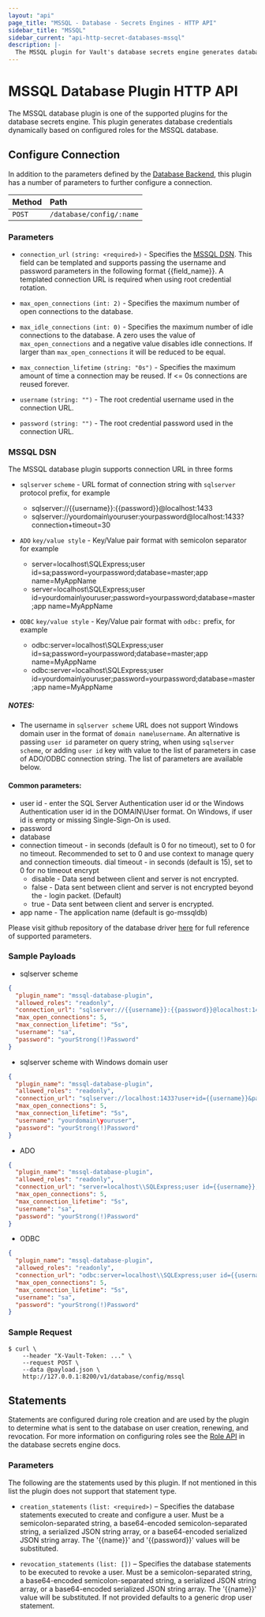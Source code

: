 ```yaml
---
layout: "api"
page_title: "MSSQL - Database - Secrets Engines - HTTP API"
sidebar_title: "MSSQL"
sidebar_current: "api-http-secret-databases-mssql"
description: |-
  The MSSQL plugin for Vault's database secrets engine generates database credentials to access MSSQL servers.
---
```


# MSSQL Database Plugin HTTP API

The MSSQL database plugin is one of the supported plugins for the database
secrets engine. This plugin generates database credentials dynamically based on
configured roles for the MSSQL database.

## Configure Connection

In addition to the parameters defined by the [Database
Backend](/api/secret/databases/index.html#configure-connection), this plugin
has a number of parameters to further configure a connection.

| Method   | Path                         |
| :--------------------------- | :--------------------- |
| `POST`   | `/database/config/:name`     |

### Parameters
- `connection_url` `(string: <required>)` - Specifies the [MSSQL DSN](#mssql-dsn). This field
  can be templated and supports passing the username and password
  parameters in the following format {{field_name}}.  A templated connection URL is
  required when using root credential rotation. 

- `max_open_connections` `(int: 2)` - Specifies the maximum number of open
  connections to the database.

- `max_idle_connections` `(int: 0)` - Specifies the maximum number of idle
  connections to the database. A zero uses the value of `max_open_connections`
  and a negative value disables idle connections. If larger than
  `max_open_connections` it will be reduced to be equal.

- `max_connection_lifetime` `(string: "0s")` - Specifies the maximum amount of
  time a connection may be reused. If <= 0s connections are reused forever.

- `username` `(string: "")` - The root credential username used in the connection URL. 

- `password` `(string: "")` - The root credential password used in the connection URL.

### MSSQL DSN

The MSSQL database plugin supports connection URL in three forms

- `sqlserver` `scheme` - URL format of connection string with `sqlserver` protocol prefix, for example

  - sqlserver://{{username}}:{{password}}@localhost:1433
  - sqlserver://yourdomain\youruser:yourpassword@localhost:1433?connection+timeout=30

- `ADO` `key/value style` - Key/Value pair format with semicolon separator for example

  - server=localhost\\SQLExpress;user id=sa;password=yourpassword;database=master;app name=MyAppName
  - server=localhost\\SQLExpress;user id=yourdomain\youruser;password=yourpassword;database=master;app name=MyAppName

- `ODBC` `key/value style` - Key/Value pair format with `odbc:` prefix, for example
  - odbc:server=localhost\\SQLExpress;user id=sa;password=yourpassword;database=master;app name=MyAppName
  - odbc:server=localhost\\SQLExpress;user id=yourdomain\youruser;password=yourpassword;database=master;app name=MyAppName

##### NOTES:

- The username in `sqlserver scheme` URL does not support Windows domain user in the format of `domain name`\\`username`. An alternative is passing `user id` parameter on query string, when using `sqlserver scheme`, or adding `user id` key with value to the list of parameters in case of ADO/ODBC connection string. The list of parameters are available below.

#### Common parameters:
- user id - enter the SQL Server Authentication user id or the Windows Authentication user id in the DOMAIN\User format. On Windows, if user id is empty or missing Single-Sign-On is used.
- password
- database
- connection timeout - in seconds (default is 0 for no timeout), set to 0 for no timeout. Recommended to set to 0 and use context to manage query and connection timeouts.
dial timeout - in seconds (default is 15), set to 0 for no timeout
encrypt
  - disable - Data send between client and server is not encrypted.
  - false - Data sent between client and server is not encrypted beyond the - login packet. (Default)
  - true - Data sent between client and server is encrypted.
- app name - The application name (default is go-mssqldb)

Please visit github repository of the database driver [here](https://github.com/denisenkom/go-mssqldb/blob/master/README.md#connection-parameters-and-dsn) for full reference of supported parameters.


### Sample Payloads

- sqlserver scheme
```json
{
  "plugin_name": "mssql-database-plugin",
  "allowed_roles": "readonly",
  "connection_url": "sqlserver://{{username}}:{{password}}@localhost:1433",
  "max_open_connections": 5,
  "max_connection_lifetime": "5s",
  "username": "sa",
  "password": "yourStrong(!)Password"
}
```
- sqlserver scheme with Windows domain user
```json
{
  "plugin_name": "mssql-database-plugin",
  "allowed_roles": "readonly",
  "connection_url": "sqlserver://localhost:1433?user+id={{username}}&password={{password}}",
  "max_open_connections": 5,
  "max_connection_lifetime": "5s",
  "username": "yourdomain\youruser",
  "password": "yourStrong(!)Password"
}
```
- ADO
```json
{
  "plugin_name": "mssql-database-plugin",
  "allowed_roles": "readonly",
  "connection_url": "server=localhost\\SQLExpress;user id={{username}};password={{password}};database=master;app name=MyAppName",
  "max_open_connections": 5,
  "max_connection_lifetime": "5s",
  "username": "sa",
  "password": "yourStrong(!)Password"
}
```
- ODBC
```json
{
  "plugin_name": "mssql-database-plugin",
  "allowed_roles": "readonly",
  "connection_url": "odbc:server=localhost\\SQLExpress;user id={{username}};password={{password}};database=master;app name=MyAppName",
  "max_open_connections": 5,
  "max_connection_lifetime": "5s",
  "username": "sa",
  "password": "yourStrong(!)Password"
}
```

### Sample Request

```
$ curl \
    --header "X-Vault-Token: ..." \
    --request POST \
    --data @payload.json \
    http://127.0.0.1:8200/v1/database/config/mssql
```

## Statements

Statements are configured during role creation and are used by the plugin to
determine what is sent to the database on user creation, renewing, and
revocation. For more information on configuring roles see the [Role
API](/api/secret/databases/index.html#create-role) in the database secrets engine docs.

### Parameters

The following are the statements used by this plugin. If not mentioned in this
list the plugin does not support that statement type.

- `creation_statements` `(list: <required>)` – Specifies the database
  statements executed to create and configure a user. Must be a
  semicolon-separated string, a base64-encoded semicolon-separated string, a
  serialized JSON string array, or a base64-encoded serialized JSON string
  array. The '{{name}}' and '{{password}}' values will be substituted.

- `revocation_statements` `(list: [])` – Specifies the database statements to
  be executed to revoke a user. Must be a semicolon-separated string, a
  base64-encoded semicolon-separated string, a serialized JSON string array, or
  a base64-encoded serialized JSON string array. The '{{name}}' value will be
  substituted. If not provided defaults to a generic drop user statement.

